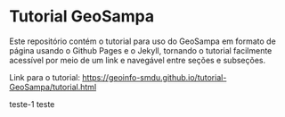 # Tutorial GeoSampa
Este repositório contém o tutorial para uso do GeoSampa em formato de página usando o Github Pages e o Jekyll, tornando o tutorial facilmente acessível por meio de um link e navegável entre seções e subseções.

Link para o tutorial: https://geoinfo-smdu.github.io/tutorial-GeoSampa/tutorial.html

teste-1
teste